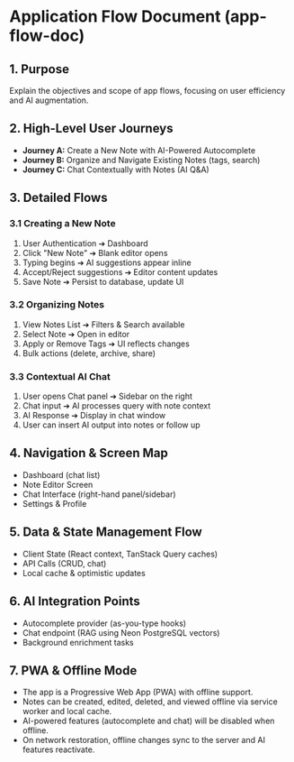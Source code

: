 # Application Flow Document (app-flow-doc)

## 1. Purpose

Explain the objectives and scope of app flows, focusing on user efficiency and AI augmentation.

## 2. High-Level User Journeys

- **Journey A:** Create a New Note with AI-Powered Autocomplete
- **Journey B:** Organize and Navigate Existing Notes (tags, search)
- **Journey C:** Chat Contextually with Notes (AI Q&A)

## 3. Detailed Flows

### 3.1 Creating a New Note

1. User Authentication ➔ Dashboard
2. Click "New Note" ➔ Blank editor opens
3. Typing begins ➔ AI suggestions appear inline
4. Accept/Reject suggestions ➔ Editor content updates
5. Save Note ➔ Persist to database, update UI

### 3.2 Organizing Notes

1. View Notes List ➔ Filters & Search available
2. Select Note ➔ Open in editor
3. Apply or Remove Tags ➔ UI reflects changes
4. Bulk actions (delete, archive, share)

### 3.3 Contextual AI Chat

1. User opens Chat panel ➔ Sidebar on the right
2. Chat input ➔ AI processes query with note context
3. AI Response ➔ Display in chat window
4. User can insert AI output into notes or follow up

## 4. Navigation & Screen Map

- Dashboard (chat list)
- Note Editor Screen
- Chat Interface (right-hand panel/sidebar)
- Settings & Profile

## 5. Data & State Management Flow

- Client State (React context, TanStack Query caches)
- API Calls (CRUD, chat)
- Local cache & optimistic updates

## 6. AI Integration Points

- Autocomplete provider (as-you-type hooks)
- Chat endpoint (RAG using Neon PostgreSQL vectors)
- Background enrichment tasks

## 7. PWA & Offline Mode

- The app is a Progressive Web App (PWA) with offline support.
- Notes can be created, edited, deleted, and viewed offline via service worker and local cache.
- AI-powered features (autocomplete and chat) will be disabled when offline.
- On network restoration, offline changes sync to the server and AI features reactivate.
